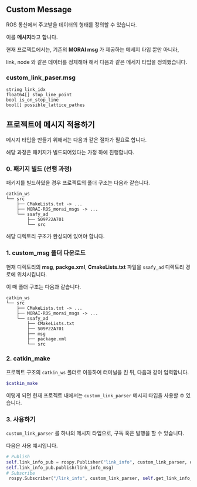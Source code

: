 ## Custom Message

ROS 통신에서 주고받을 데이터의 형태를 정의할 수 있습니다.

이를 **메시지**라고 합니다.

현재 프로젝트에서는, 기존의 **MORAI msg** 가 제공하는 메세지 타입 뿐만 아니라,

link, node 와 같은 데이터를 정제해야 해서 다음과 같은 메세지 타입을 정의했습니다.


### custom_link_paser.msg
```
string link_idx
float64[] stop_line_point
bool is_on_stop_line
bool[] possible_lattice_pathes
```
## 프로젝트에 메시지 적용하기

메시지 타입을 만들기 위해서는 다음과 같은 절차가 필요로 합니다.

해당 과정은 패키지가 빌드되어있다는 가정 하에 진행합니다.

### 0. 패키지 빌드 (선행 과정)

패키지를 빌드하였을 경우 프로젝트의 폴더 구조는 다음과 같습니다.

```
catkin_ws
└── src
    ├── CMakeLists.txt -> ...
    ├── MORAI-ROS_morai_msgs -> ...
    └── ssafy_ad
        ├── S09P22A701
        └── src
```
해당 디렉토리 구조가 완성되어 있어야 합니다.

### 1. custom_msg 폴더 다운로드

현재 디렉토리의 **msg**, **packge.xml**, **CmakeLists.txt** 파일을 `ssafy_ad` 디렉토리 경로에 위치시킵니다.

이 때 폴더 구조는 다음과 같습니다.
```
catkin_ws
└── src
    ├── CMakeLists.txt -> ...
    ├── MORAI-ROS_morai_msgs -> ...
    └── ssafy_ad
        ├── CMakeLists.txt
        ├── S09P22A701
        ├── msg
        ├── package.xml
        └── src
```

### 2. catkin_make

프로젝트 구조의 `catkin_ws` 폴더로 이동하여 터미널을 킨 뒤, 다음과 같이 입력합니다.

```bash
$catkin_make
```
이렇게 되면 현재 프로젝트 내에서는 `custom_link_parser` 메시지 타입을 사용할 수 있습니다.

### 3. 사용하기

`custom_link_parser` 를 하나의 메시지 타입으로, 구독 혹은 발행을 할 수 있습니다.

다음은 사용 예시입니다.

```python
# Publish
self.link_info_pub = rospy.Publisher("link_info", custom_link_parser, queue_size=1)
self.link_info_pub.publish(link_info_msg)
# Subscribe
 rospy.Subscriber("/link_info", custom_link_parser, self.get_link_info_callback)
```